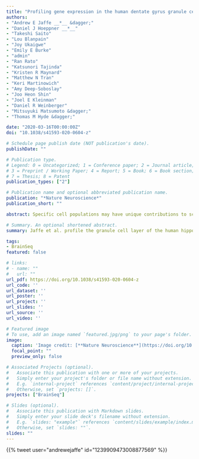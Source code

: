 ```yaml
---
title: "Profiling gene expression in the human dentate gyrus granule cell layer reveals insights into schizophrenia and its genetic risk"
authors:
- "Andrew E Jaffe __*__ &dagger;"
- "Daniel J Hoeppner __*__"
- "Takeshi Saito"
- "Lou Blanpain"
- "Joy Ukaigwe"
- "Emily E Burke"
- "admin"
- "Ran Rato"
- "Katsunori Tajinda"
- "Kristen R Maynard"
- "Matthew N Tran"
- "Keri Martinowich"
- "Amy Deep-Soboslay"
- "Joo Heon Shin"
- "Joel E Kleinman"
- "Daniel R Weinberger"
- "Mitsuyuki Matsumoto &dagger;"
- "Thomas M Hyde &dagger;"

date: "2020-03-16T00:00:00Z"
doi: "10.1038/s41593-020-0604-z"

# Schedule page publish date (NOT publication's date).
publishDate: ""

# Publication type.
# Legend: 0 = Uncategorized; 1 = Conference paper; 2 = Journal article;
# 3 = Preprint / Working Paper; 4 = Report; 5 = Book; 6 = Book section;
# 7 = Thesis; 8 = Patent
publication_types: ["2"]

# Publication name and optional abbreviated publication name.
publication: "*Nature Neuroscience*"
publication_short: ""

abstract: Specific cell populations may have unique contributions to schizophrenia but may be missed in studies of homogenate tissue. Here laser capture microdissection followed by RNA sequencing (LCM-seq) was used to transcriptomically profile the granule cell layer of the dentate gyrus (DG-GCL) in human hippocampus and contrast these data to those obtained from bulk hippocampal homogenate. We identified widespread cell-type-enriched aging and genetic effects in the DG-GCL that were either absent or directionally discordant in bulk hippocampus data. Of the ~9 million expression quantitative trait loci identified in the DG-GCL, 15% were not detected in bulk hippocampus, including 15 schizophrenia risk variants. We created transcriptome-wide association study genetic weights from the DG-GCL, which identified many schizophrenia-associated genetic signals not found in transcriptome-wide association studies from bulk hippocampus, including GRM3 and CACNA1C. These results highlight the improved biological resolution provided by targeted sampling strategies like LCM and complement homogenate and singlenucleus approaches in human brain.

# Summary. An optional shortened abstract.
summary: Jaffe et al. profile the granule cell layer of the human hippocampus and find unique molecular associations for aging and genetic variation, as well as diagnosis with schizophrenia and its genetic risk, that were previously undiscovered in homogenate tissue.

tags:
- BrainSeq
featured: false

# links:
# - name: ""
#   url: ""
url_pdf: https://doi.org/10.1038/s41593-020-0604-z
url_code: ''
url_dataset: ''
url_poster: ''
url_project: ''
url_slides: ''
url_source: ''
url_video: ''

# Featured image
# To use, add an image named `featured.jpg/png` to your page's folder. 
image:
  caption: 'Image credit: [**Nature Neuroscience**](https://doi.org/10.1038/s41593-020-0604-z)'
  focal_point: ""
  preview_only: false

# Associated Projects (optional).
#   Associate this publication with one or more of your projects.
#   Simply enter your project's folder or file name without extension.
#   E.g. `internal-project` references `content/project/internal-project/index.md`.
#   Otherwise, set `projects: []`.
projects: ["BrainSeq"]

# Slides (optional).
#   Associate this publication with Markdown slides.
#   Simply enter your slide deck's filename without extension.
#   E.g. `slides: "example"` references `content/slides/example/index.md`.
#   Otherwise, set `slides: ""`.
slides: ""
---
```


<!--

{{% callout note %}}
Click the *Cite* button above to demo the feature to enable visitors to import publication metadata into their reference management software.
{{% /callout %}}

{{% callout note %}}
Click the *Slides* button above to demo Academic's Markdown slides feature.
{{% /callout %}}

Supplementary notes can be added here, including [code and math](https://sourcethemes.com/academic/docs/writing-markdown-latex/).
-->


{{% tweet user="andrewejaffe" id="1239909473008877569" %}}
